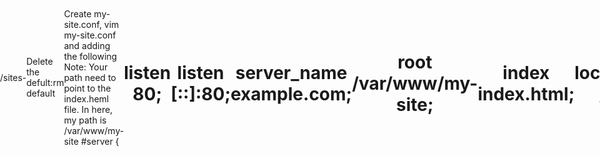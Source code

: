 <-------Debian 12 server setup on digitalocean------>
First create a new .ssh directory. 
mkdir .ssh

After you have created the new directory create your new ssh key pair.
ssh-keygen -t ed25519 -f .ssh/do-key -C "your-email-address"

Use the command to get your ssh pulic key
Get-Content C:\Users\user-name\.ssh\do-key.pub | Set-Clipboard (replace user-name). my username is Huawei

Go to DigitalOcean website and go into the project, you need to create one if you do not have.

Create a droplets and add ssh key

Then you will receive a IP address. My example is 147.182.206.210

Typetype command: ssh -i C:\Users\Huawei\.ssh\do-key root@147.182.206.210. For the frist time you need to type yes, when it ask you "Are you sure you want to continue connecting (yes/no/[fingerprint])?"

<-------Create a new regular user------>
sudo useradd <username>     my example is Bowen

<-------User can perform administrative tasks------>
sudo usermod -aG sudo Bowen

<-------User has bash as login shell------>
 usermod --shell /bin/bash Bowen

<-------User can access the server via SSH------>
<-------Prevent the root user from connecting to the server via SSH------>
Goes in to /etc/ssh/
Vim or nano sshd_config
In the config file, change PermitRootLogin to no
Add a line AllowUsers <username>   my exmaple:AllowUsers Bowen 

<-------Install nginx------>
apt install nginx
Do you want to continue? [Y/n] y

<-------Configure nginx to serve a sample website------>
make a dir named my-site in /var/www/ : mkdir /var/www/my-site
Create a html file in /var/www/my-site and add simple html file: vim /var/www/my-site/index.html
my example:
<!DOCTYPE html>
<html lang="en">
<head>
    <meta charset="UTF-8">
    <meta name="viewport" content="width=device-width, initial-scale=1.0">
    <title>2420</title>
    <style>
        body {
            display: flex;
            align-items: center;
            justify-content: center;
            height: 100vh;
            margin: 0;
        }
        h1 {
            text-align: center;
        }
    </style>
</head>
<body>
    <h1>Hello, World</h1>
</body>
</html>

Go to /etc/nginx/sites-available

Delete the defult:rm default

Create my-site.conf, vim my-site.conf and adding the following
Note: Your path need to point to the index.heml file. In here, my path is /var/www/my-site
#server {
#	listen 80;
#	listen [::]:80;
#
#	server_name example.com;
#
#	root /var/www/my-site;
#	index index.html;
#
#	location / {
#		try_files $uri $uri/ =404;
#	}
#}

Next, we need creat a symbolic link and in /etc/nginx/sites-enabled: 
ln -s /etc/nginx/sites-available/my-site.conf /etc/nginx/sites-enabled/

Then, we need to unlink the default link:
sudo unlink /etc/nginx/sites-enabled/default

Then, we can test nginx configurations:
sudo nginx -t

It will show successful.

Then, we can run nginx server: 
sudo systemctl start nginx

We can also double check the status see if it is correctly running:
sudo systemctl status nginx

Then, everything is setup. We can go to browser and type http://143.198.71.159/ (basically http://  and the IP address)
You should see the content in your index.html. For me, it is "Hello, World"

Note: Google browser is not supporting since it automatically redirect from HTTP to HTTPS.



